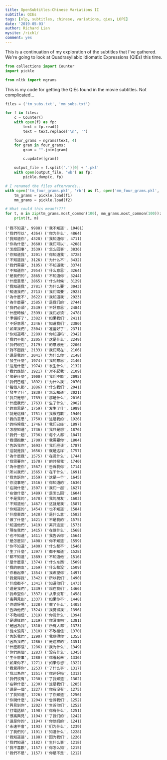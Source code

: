 ```yaml
---
title: OpenSubtitles:Chinese Variations II
subtitle: QIEs
tags: [nlp, subtitles, chinese, variations, qies, LOPE]
date: '2019-05-03'
author: Richard Lian
mysite: /richl/
comment: yes
---
```



This is a continuation of my exploration of the subtitles that I've gathered. We're going to look at Quadrasyllabic Idiomatic Expressions (QIEs) this time.


```python
from collections import Counter
import pickle

from nltk import ngrams
```

This is my code for getting the QIEs found in the movie subtitles. Not complicated...


```python
files = ('tm_subs.txt', 'mm_subs.txt')

for f in files:
    c = Counter()
    with open(f) as fp:
        text = fp.read()
        text = text.replace('\n', '')

    four_grams = ngrams(text, 4)
    for gram in four_grams:
        gram = "".join(gram)

        c.update([gram])

    output_file = f.split('.')[0] + '.pkl'
    with open(output_file, 'wb') as fp:
        pickle.dump(c, fp)
```


```python
# I renamed the files afterwards...
with open('tm_four_grams.pkl', 'rb') as f1, open('mm_four_grams.pkl', 'rb') as f2:
    tm_grams = pickle.load(f1)
    mm_grams = pickle.load(f2)
```


```python
# What could this mean?!???
for t, m in zip(tm_grams.most_common(100), mm_grams.most_common(100)):
    print(t, m)
```

    ('我不知道', 9988) ('我不知道', 10481)
    ('我們可以', 4364) ('你为什么', 4864)
    ('我知道你', 4328) ('我知道你', 4711)
    ('你為什麼', 3660) ('我们可以', 4208)
    ('怎麼回事', 3539) ('怎么回事', 3836)
    ('你知道我', 3201) ('你知道我', 3728)
    ('不知道我', 3126) ('为什么不', 3432)
    ('我們需要', 3105) ('不知道我', 3374)
    ('不知道你', 2954) ('什么意思', 3264)
    ('是我們的', 2865) ('不知道你', 3244)
    ('什麼意思', 2865) ('什么时候', 3129)
    ('我知道我', 2781) ('为什么要', 3043)
    ('知道我們', 2713) ('我们需要', 2923)
    ('為什麼不', 2622) ('我知道我', 2923)
    ('為什麼要', 2585) ('是我们的', 2744)
    ('我們必須', 2539) ('不好意思', 2484)
    ('什麼時候', 2399) ('我们必须', 2478)
    ('準備好了', 2382) ('如果我们', 2411)
    ('不好意思', 2346) ('知道我们', 2380)
    ('如果我們', 2304) ('准备好了', 2371)
    ('你知道嗎', 2289) ('你知道吗', 2342)
    ('我們不能', 2205) ('这是什么', 2249)
    ('我們現在', 2179) ('的意思是', 2206)
    ('對不起我', 2133) ('我们现在', 2166)
    ('這是我的', 2041) ('为什么你', 2148)
    ('發生什麼', 1974) ('我的意思', 2146)
    ('這是什麼', 1974) ('发生什么', 2132)
    ('我們應該', 1921) ('对不起我', 2109)
    ('那是什麼', 1900) ('我们不能', 2095)
    ('我們已經', 1892) ('为什么我', 2070)
    ('每個人都', 1886) ('什么我们', 2041)
    ('發生了什', 1830) ('怎么知道', 2021)
    ('我只是想', 1789) ('那是什么', 2016)
    ('什麼我們', 1763) ('生了什么', 2002)
    ('的意思是', 1759) ('发生了什', 1989)
    ('就是這樣', 1751) ('我很抱歉', 1940)
    ('我的意思', 1750) ('这是我的', 1926)
    ('的時候我', 1746) ('我们已经', 1897)
    ('怎麼知道', 1736) ('我只是想', 1876)
    ('我們一起', 1736) ('每个人都', 1847)
    ('我很抱歉', 1700) ('我需要你', 1804)
    ('告訴我你', 1693) ('我们应该', 1787)
    ('這就是我', 1656) ('就是这样', 1757)
    ('為什麼我', 1575) ('在说什么', 1744)
    ('我需要你', 1570) ('的时候我', 1740)
    ('為什麼你', 1567) ('告诉我你', 1714)
    ('所以我們', 1565) ('在干什么', 1691)
    ('我告訴你', 1559) ('这是一个', 1645)
    ('你沒事吧', 1516) ('你知道的', 1636)
    ('在說什麼', 1507) ('我们一起', 1627)
    ('在做什麼', 1489) ('是怎么回', 1604)
    ('不是我的', 1478) ('我的朋友', 1603)
    ('不知道他', 1467) ('这就是我', 1587)
    ('你知道的', 1454) ('也不知道', 1584)
    ('什麼東西', 1428) ('是什么意', 1582)
    ('做了什麼', 1421) ('不是我的', 1575)
    ('知道他們', 1419) ('离开这里', 1573)
    ('現在我們', 1415) ('在做什么', 1568)
    ('也不知道', 1411) ('我告诉你', 1564)
    ('是怎麼回', 1408) ('你不知道', 1559)
    ('你不知道', 1400) ('什么都不', 1546)
    ('生了什麼', 1397) ('都不知道', 1528)
    ('都不知道', 1389) ('不知道他', 1516)
    ('是什麼意', 1374) ('什么东西', 1509)
    ('我的朋友', 1369) ('什么都没', 1509)
    ('你看起來', 1354) ('我希望你', 1497)
    ('我覺得我', 1342) ('所以我们', 1490)
    ('什麼都不', 1341) ('知道他们', 1473)
    ('這是我們', 1339) ('现在我们', 1466)
    ('我希望你', 1337) ('从来没有', 1458)
    ('高興見到', 1337) ('如果你不', 1448)
    ('你還好嗎', 1328) ('做了什么', 1405)
    ('告訴他們', 1324) ('我觉得我', 1396)
    ('不敢相信', 1319) ('你说什么', 1394)
    ('是這樣的', 1319) ('你没事吧', 1381)
    ('是因為我', 1310) ('所有人都', 1373)
    ('從來沒有', 1310) ('不敢相信', 1370)
    ('告訴我們', 1290) ('我觉得你', 1355)
    ('因為我們', 1286) ('是这样的', 1351)
    ('什麼都沒', 1286) ('我为什么', 1349)
    ('你們兩個', 1283) ('没有什么', 1345)
    ('生什麼事', 1280) ('你看起来', 1336)
    ('如果你不', 1271) ('如果你想', 1322)
    ('我覺得你', 1253) ('了什么事', 1317)
    ('我以為你', 1251) ('你还好吗', 1312)
    ('我們沒有', 1230) ('了我知道', 1302)
    ('在幹什麼', 1230) ('这是我们', 1285)
    ('這是一個', 1227) ('你有没有', 1275)
    ('了我知道', 1226) ('了你知道', 1256)
    ('你說什麼', 1204) ('告诉我们', 1252)
    ('興見到你', 1202) ('告诉他们', 1252)
    ('打電話給', 1198) ('你有什么', 1251)
    ('很高興見', 1194) ('了我们的', 1242)
    ('這是你的', 1194) ('你他妈的', 1241)
    ('永遠不會', 1193) ('们为什么', 1239)
    ('了我們的', 1191) ('知道什么', 1228)
    ('我知道這', 1188) ('因为我们', 1226)
    ('我們知道', 1182) ('生什么事', 1218)
    ('我不喜歡', 1157) ('你怎么知', 1215)
    ('我們不是', 1157) ('你是不是', 1212)



```python

```
